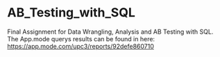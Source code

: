 # AB_Testing_with_SQL
Final Assignment for Data Wrangling, Analysis and AB Testing with SQL. 
The App.mode querys results can be found in here: https://app.mode.com/upc3/reports/92defe860710
